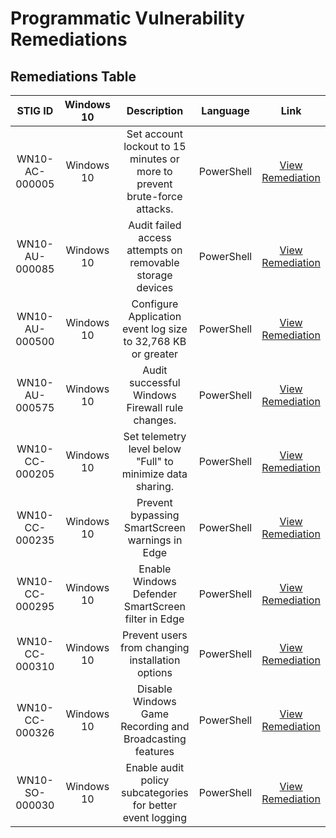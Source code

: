 # Programmatic Vulnerability Remediations

## Remediations Table

| STIG ID | Windows 10 | Description                                    | Language   | Link                                                                                   |
|:-------:|:----------:|:----------------------------------------------:|:----------:|:-------------------------------------------------------------------------------------:|
| WN10-AC-000005   | Windows 10 | Set account lockout to 15 minutes or more to prevent brute-force attacks.       | PowerShell | [View Remediation](https://github.com/joshcybertest/programmatic-vulnerability-remediations/blob/main/scripts/powershell-template.ps1) |
| WN10-AU-000085   | Windows 10 | Audit failed access attempts on removable storage devices | PowerShell       | [View Remediation](https://github.com/joshcybertest/programmatic-vulnerability-remediations/blob/main/scripts/bash-template.sh)        |
| WN10-AU-000500   | Windows 10 | Configure Application event log size to 32,768 KB or greater | PowerShell       | [View Remediation](https://github.com/joshcybertest/programmatic-vulnerability-remediations/blob/main/scripts/bash-template.sh)        |
| WN10-AU-000575   | Windows 10 | Audit successful Windows Firewall rule changes. | PowerShell       | [View Remediation](https://github.com/joshcybertest/programmatic-vulnerability-remediations/blob/main/scripts/bash-template.sh)        |
| WN10-CC-000205   | Windows 10 | Set telemetry level below "Full" to minimize data sharing. | PowerShell       | [View Remediation](https://github.com/joshcybertest/programmatic-vulnerability-remediations/blob/main/scripts/bash-template.sh)        |
| WN10-CC-000235   | Windows 10 | Prevent bypassing SmartScreen warnings in Edge | PowerShell       | [View Remediation](https://github.com/joshcybertest/programmatic-vulnerability-remediations/blob/main/scripts/bash-template.sh)        |
| WN10-CC-000295   | Windows 10 | Enable Windows Defender SmartScreen filter in Edge | PowerShell       | [View Remediation](https://github.com/joshcybertest/programmatic-vulnerability-remediations/blob/main/scripts/bash-template.sh)        |
| WN10-CC-000310   | Windows 10 | Prevent users from changing installation options | PowerShell       | [View Remediation](https://github.com/joshcybertest/programmatic-vulnerability-remediations/blob/main/scripts/bash-template.sh)        |
| WN10-CC-000326   | Windows 10 | Disable Windows Game Recording and Broadcasting features | PowerShell       | [View Remediation](https://github.com/joshcybertest/programmatic-vulnerability-remediations/blob/main/scripts/bash-template.sh)        |
| WN10-SO-000030   | Windows 10 | Enable audit policy subcategories for better event logging | PowerShell       | [View Remediation](https://github.com/joshcybertest/programmatic-vulnerability-remediations/blob/main/scripts/bash-template.sh)        |
